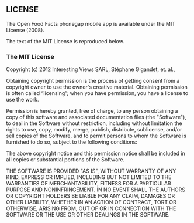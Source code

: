 ## LICENSE ##

The Open Food Facts phonegap mobile app is available under the MIT License (2008).

The text of the MIT License is reproduced below.

### The MIT License

Copyright (c) 2012 Interesting Views SARL, Stéphane Gigandet, et. al.,

Obtaining copyright permission is the process of getting consent from a copyright owner to use the owner's creative material. Obtaining permission is often called “licensing”; when you have permission, you have a license to use the work.

 Permission is hereby granted, free of charge, to any person obtaining a copy
 of this software and associated documentation files (the "Software"), to deal
 in the Software without restriction, including without limitation the rights
 to use, copy, modify, merge, publish, distribute, sublicense, and/or sell
 copies of the Software, and to permit persons to whom the Software is
 furnished to do so, subject to the following conditions:

 The above copyright notice and this permission notice shall be included in
 all copies or substantial portions of the Software.

 THE SOFTWARE IS PROVIDED "AS IS", WITHOUT WARRANTY OF ANY KIND, EXPRESS OR
 IMPLIED, INCLUDING BUT NOT LIMITED TO THE WARRANTIES OF MERCHANTABILITY,
 FITNESS FOR A PARTICULAR PURPOSE AND NONINFRINGEMENT. IN NO EVENT SHALL THE
 AUTHORS OR COPYRIGHT HOLDERS BE LIABLE FOR ANY CLAIM, DAMAGES OR OTHER
 LIABILITY, WHETHER IN AN ACTION OF CONTRACT, TORT OR OTHERWISE, ARISING FROM,
 OUT OF OR IN CONNECTION WITH THE SOFTWARE OR THE USE OR OTHER DEALINGS IN
 THE SOFTWARE.
